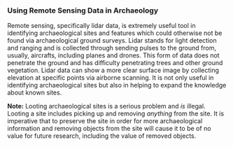 ### Using Remote Sensing Data in Archaeology

Remote sensing, specifically lidar data, is extremely useful tool in identifying archaeological sites and features which could otherwise not be found via archaeological ground surveys. Lidar stands for light detection and ranging and is collected through sending pulses to the ground from, usually, aircrafts, including planes and drones. This form of data does not penetrate the ground and has difficulty penetrating trees and other ground vegetation. Lidar data can show a more clear surface image by collecting elevation at specific points via airborne scanning. It is not only useful in identifying archaeological sites but also in helping to expand the knowledge about known sites.

**Note:** Looting archaeological sites is a serious problem and _is_ illegal. Looting a site includes picking up and removing _anything_ from the site. It is imperative that to preserve the site in order for more archaeological information and removing objects from the site will cause it to be of no value for future research, including the value of removed objects. 

